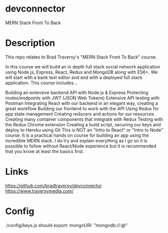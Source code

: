 # devconnector

MERN Stack Front To Back

# Description

This repo relates to Brad Traversy's "MERN Stack Front To Back" course.

In this course we will build an in depth full stack social network application using Node.js, Express, React, Redux and MongoDB along with ES6+. We will start with a bank text editor and end with a deployed full stack application. This course includes...

Building an extensive backend API with Node.js & Express
Protecting routes/endpoints with JWT (JSON Web Tokens)
Extensive API testing with Postman
Integrating React with our backend in an elegant way, creating a great workflow
Building our frontend to work with the API
Using Redux for app state management
Creating reducers and actions for our resources
Creating many container components that integrate with Redux
Testing with the Redux Chrome extension
Creating a build script, securing our keys and deploy to Heroku using Git
This is NOT an "Intro to React" or "Intro to Node" course. It is a practical hands on course for building an app using the incredible MERN stack. I do try and explain everything as I go so it is possible to follow without React/Node experience but it is recommended that you know at least the basics first.

# Links

https://github.com/bradtraversy/devconnector
https://www.traversymedia.com/

# Config

./config/keys.js should export:
mongoURI: "mongodb://<un>:<pw>@<db>"
